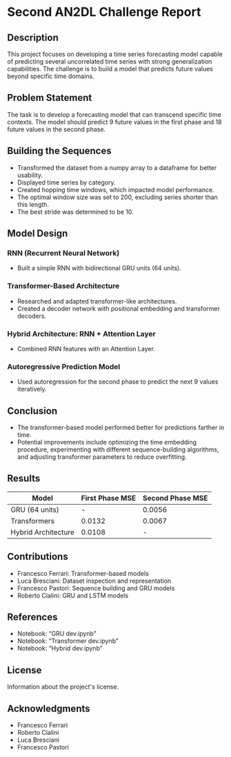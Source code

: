# Second AN2DL Challenge Report

## Description
This project focuses on developing a time series forecasting model capable of predicting several uncorrelated time series with strong generalization capabilities. The challenge is to build a model that predicts future values beyond specific time domains.

## Problem Statement
The task is to develop a forecasting model that can transcend specific time contexts. The model should predict 9 future values in the first phase and 18 future values in the second phase.

## Building the Sequences
- Transformed the dataset from a numpy array to a dataframe for better usability.
- Displayed time series by category.
- Created hopping time windows, which impacted model performance.
- The optimal window size was set to 200, excluding series shorter than this length.
- The best stride was determined to be 10.

## Model Design
### RNN (Recurrent Neural Network)
- Built a simple RNN with bidirectional GRU units (64 units).

### Transformer-Based Architecture
- Researched and adapted transformer-like architectures.
- Created a decoder network with positional embedding and transformer decoders.

### Hybrid Architecture: RNN + Attention Layer
- Combined RNN features with an Attention Layer.

### Autoregressive Prediction Model
- Used autoregression for the second phase to predict the next 9 values iteratively.

## Conclusion
- The transformer-based model performed better for predictions farther in time.
- Potential improvements include optimizing the time embedding procedure, experimenting with different sequence-building algorithms, and adjusting transformer parameters to reduce overfitting.

## Results
| Model             | First Phase MSE | Second Phase MSE |
|-------------------|-----------------|------------------|
| GRU (64 units)    | -               | 0.0056           |
| Transformers      | 0.0132          | 0.0067           |
| Hybrid Architecture | 0.0108         | -                |

## Contributions
- Francesco Ferrari: Transformer-based models
- Luca Bresciani: Dataset inspection and representation
- Francesco Pastori: Sequence building and GRU models
- Roberto Cialini: GRU and LSTM models

## References
- Notebook: “GRU dev.ipynb”
- Notebook: “Transformer dev.ipynb”
- Notebook: “Hybrid dev.ipynb”

## License
Information about the project's license.

## Acknowledgments
- Francesco Ferrari
- Roberto Cialini
- Luca Bresciani
- Francesco Pastori

